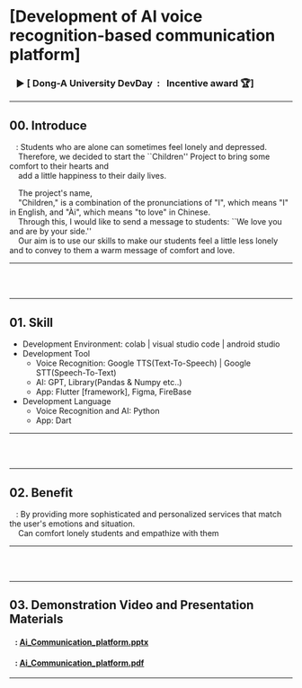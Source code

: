 # [Development of AI voice recognition-based communication platform]<br>

### &nbsp;&nbsp; ▶ [ Dong-A University DevDay&nbsp; : &nbsp; Incentive award 🏆] 

---
## 00. Introduce
&nbsp;&nbsp; : Students who are alone can sometimes feel lonely and depressed.<br>
&nbsp;&nbsp;&nbsp; Therefore, we decided to start the ``Children'' Project to bring some comfort to their hearts and <br>
&nbsp;&nbsp;&nbsp; add a little happiness to their daily lives.

&nbsp;&nbsp;&nbsp;   The project's name, <br>
&nbsp;&nbsp;&nbsp;   "Children," is a combination of the pronunciations of "I", which means "I" in English, and "Ài", which means "to love" in Chinese.<br>
&nbsp;&nbsp;&nbsp;   Through this, I would like to send a message to students: ``We love you and are by your side.''<br>
&nbsp;&nbsp;&nbsp;   Our aim is to use our skills to make our students feel a little less lonely and to convey to them a warm message of comfort and love.
  

---
<br>
<br>

---
## 01. Skill
 - Development Environment: colab | visual studio code | android studio
 - Development Tool
   - Voice Recognition: Google TTS(Text-To-Speech) | Google STT(Speech-To-Text)
   - AI: GPT, Library(Pandas & Numpy etc..)
   - App: Flutter [framework], Figma, FireBase
 - Development Language
   - Voice Recognition and AI: Python
   - App: Dart
---
<br>
<br>

---
## 02. Benefit
&nbsp;&nbsp; : By providing more sophisticated and personalized services that match the user's emotions and situation. <br>
&nbsp;&nbsp;&nbsp; Can comfort lonely students and empathize with them

---
<br>
<br>

---
## 03. Demonstration Video and Presentation Materials
#### &nbsp;&nbsp; : [Ai_Communication_platform.pptx](https://github.com/Ai-Communication-platform/.github/files/13691893/Ai_Communication_platform.pptx)
#### &nbsp;&nbsp; : [Ai_Communication_platform.pdf](https://github.com/Ai-Communication-platform/.github/files/13691900/Ai_Communication_platform.pdf)
---

